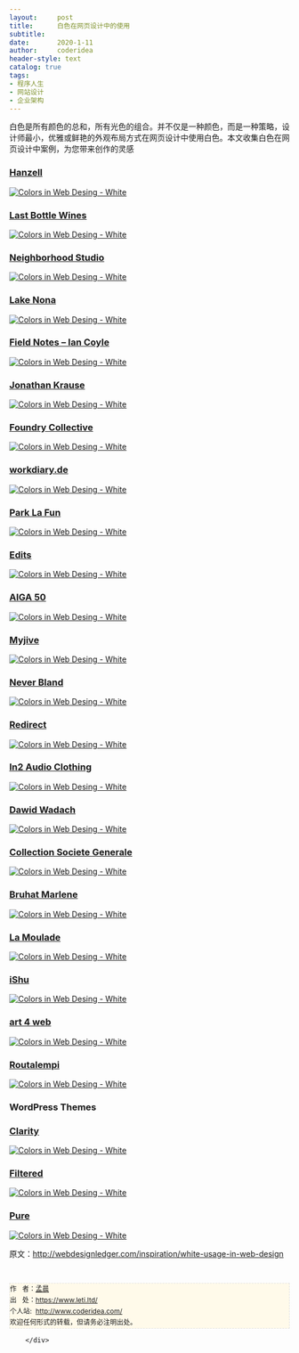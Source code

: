 ```yaml
---
layout:     post
title:      白色在网页设计中的使用
subtitle:   
date:       2020-1-11
author:     coderidea
header-style: text
catalog: true
tags:
- 程序人生
- 网站设计
- 企业架构
--- 
```

<div class="postBody">
			<div id="cnblogs_post_body" class="blogpost-body"><p><span><span class="goog-text-highlight">白色是所有颜色的总和，所有</span></span><a><span><span class="goog-text-highlight">光色的</span></span></a><span><span class="goog-text-highlight">组合</span><span class="goog-text-highlight">。</span><span>并不仅是一种颜色，而是一种策略，设计师最小，优雅或鲜艳的外观布局方式在网页设计中使用白色。本文收集白色在网页设计中案例，为您带来创作的灵感</span></span></p>
<h3><a href="http://www.hanzell.com/">Hanzell</a></h3>
<p><a href="http://www.hanzell.com/"><img class="aligncenter size-full wp-image-3448" src="http://webdesignledger.com/wp-content/uploads/2011/12/white01.jpg" alt="Colors in Web Desing - White" /></a></p>
<h3><a href="http://www.lastbottlewines.com/">Last Bottle Wines</a></h3>
<p><a href="http://www.lastbottlewines.com/"><img class="aligncenter size-full wp-image-3448" src="http://webdesignledger.com/wp-content/uploads/2011/12/white02.jpg" alt="Colors in Web Desing - White" /></a></p>
<h3><a href="http://www.neighborhood-studio.com/">Neighborhood Studio</a></h3>
<p><a href="http://www.neighborhood-studio.com/"><img class="aligncenter size-full wp-image-3448" src="http://webdesignledger.com/wp-content/uploads/2011/12/white03.jpg" alt="Colors in Web Desing - White" /></a></p>
<h3><a href="http://learnlakenona.com/">Lake Nona</a></h3>
<p><a href="http://learnlakenona.com/"><img class="aligncenter size-full wp-image-3448" src="http://webdesignledger.com/wp-content/uploads/2011/12/white04.jpg" alt="Colors in Web Desing - White" /></a></p>
<h3><a href="http://fieldnotes.iancoyle.com/">Field Notes – Ian Coyle</a></h3>
<p><a href="http://fieldnotes.iancoyle.com/"><img class="aligncenter size-full wp-image-3448" src="http://webdesignledger.com/wp-content/uploads/2011/12/white05.jpg" alt="Colors in Web Desing - White" /></a></p>
<h3><a href="http://www.jonathan-krause.de/">Jonathan Krause</a></h3>
<p><a href="http://www.jonathan-krause.de/"><img class="aligncenter size-full wp-image-3448" src="http://webdesignledger.com/wp-content/uploads/2011/12/white06.jpg" alt="Colors in Web Desing - White" /></a></p>
<h3><a href="http://www.foundrycollective.com/">Foundry Collective</a></h3>
<p><a href="http://www.foundrycollective.com/"><img class="aligncenter size-full wp-image-3448" src="http://webdesignledger.com/wp-content/uploads/2011/12/white07.jpg" alt="Colors in Web Desing - White" /></a></p>
<h3><a href="http://workdiary.de/">workdiary.de</a></h3>
<p><a href="http://workdiary.de/"><img class="aligncenter size-full wp-image-3448" src="http://webdesignledger.com/wp-content/uploads/2011/12/white08.jpg" alt="Colors in Web Desing - White" /></a></p>
<h3><a href="http://parklafun.com/">Park La Fun</a></h3>
<p><a href="http://parklafun.com/"><img class="aligncenter size-full wp-image-3448" src="http://webdesignledger.com/wp-content/uploads/2011/12/white09.jpg" alt="Colors in Web Desing - White" /></a></p>
<h3><a href="http://www.editsquarterly.com/">Edits</a></h3>
<p><a href="http://www.editsquarterly.com/"><img class="aligncenter size-full wp-image-3448" src="http://webdesignledger.com/wp-content/uploads/2011/12/white10.jpg" alt="Colors in Web Desing - White" /></a></p>
<h3><a href="http://50.aigadc.org/">AIGA 50</a></h3>
<p><a href="http://50.aigadc.org/"><img class="aligncenter size-full wp-image-3448" src="http://webdesignledger.com/wp-content/uploads/2011/12/white11.jpg" alt="Colors in Web Desing - White" /></a></p>
<h3><a href="http://www.myjive.com/">Myjive</a></h3>
<p><a href="http://www.myjive.com/"><img class="aligncenter size-full wp-image-3448" src="http://webdesignledger.com/wp-content/uploads/2011/12/white12.jpg" alt="Colors in Web Desing - White" /></a></p>
<h3><a href="http://neverbland.com/">Never Bland</a></h3>
<p><a href="http://neverbland.com/"><img class="aligncenter size-full wp-image-3448" src="http://webdesignledger.com/wp-content/uploads/2011/12/white13.jpg" alt="Colors in Web Desing - White" /></a></p>
<h3><a href="http://www.redirectdigital.com.br/">Redirect</a></h3>
<p><a href="http://www.redirectdigital.com.br/"><img class="aligncenter size-full wp-image-3448" src="http://webdesignledger.com/wp-content/uploads/2011/12/white14.jpg" alt="Colors in Web Desing - White" /></a></p>
<h3><a href="http://www.in2headphones.com/">In2 Audio Clothing</a></h3>
<p><a href="http://www.in2headphones.com/"><img class="aligncenter size-full wp-image-3448" src="http://webdesignledger.com/wp-content/uploads/2011/12/white15.jpg" alt="Colors in Web Desing - White" /></a></p>
<h3><a href="http://wadach.com/">Dawid Wadach</a></h3>
<p><a href="http://wadach.com/"><img class="aligncenter size-full wp-image-3448" src="http://webdesignledger.com/wp-content/uploads/2011/12/white16.jpg" alt="Colors in Web Desing - White" /></a></p>
<h3><a href="http://www.collectionsocietegenerale.com/en/">Collection Societe Generale</a></h3>
<p><a href="http://www.collectionsocietegenerale.com/en/"><img class="aligncenter size-full wp-image-3448" src="http://webdesignledger.com/wp-content/uploads/2011/12/white17.jpg" alt="Colors in Web Desing - White" /></a></p>
<h3><a href="http://www.marlene-portfolio.com/#news">Bruhat Marlene</a></h3>
<p><a href="http://www.marlene-portfolio.com/#news"><img class="aligncenter size-full wp-image-3448" src="http://webdesignledger.com/wp-content/uploads/2011/12/white18.jpg" alt="Colors in Web Desing - White" /></a></p>
<h3><a href="http://lamoulade.com/">La Moulade</a></h3>
<p><a href="http://lamoulade.com/"><img class="aligncenter size-full wp-image-3448" src="http://webdesignledger.com/wp-content/uploads/2011/12/white19.jpg" alt="Colors in Web Desing - White" /></a></p>
<h3><a href="http://www.ishuplus.com/IT.php">iShu</a></h3>
<p><a href="http://www.ishuplus.com/IT.php"><img class="aligncenter size-full wp-image-3448" src="http://webdesignledger.com/wp-content/uploads/2011/12/white20.jpg" alt="Colors in Web Desing - White" /></a></p>
<h3><a href="http://www.art4web.sk/en">art 4 web</a></h3>
<p><a href="http://www.art4web.sk/en"><img class="aligncenter size-full wp-image-3448" src="http://webdesignledger.com/wp-content/uploads/2011/12/white21.jpg" alt="Colors in Web Desing - White" /></a></p>
<h3><a href="http://www.routalempi.fi/">Routalempi</a></h3>
<p><a href="http://www.routalempi.fi/"><img class="aligncenter size-full wp-image-3448" src="http://webdesignledger.com/wp-content/uploads/2011/12/white22.jpg" alt="Colors in Web Desing - White" /></a></p>
<h3>WordPress Themes</h3>
<h3><a href="http://themetrust.com/themes/clarity">Clarity</a></h3>
<p><a href="http://themetrust.com/themes/clarity"><img class="aligncenter size-full wp-image-3448" src="http://webdesignledger.com/wp-content/uploads/2011/12/white23.jpg" alt="Colors in Web Desing - White" /></a></p>
<h3><a href="http://themetrust.com/themes/filtered">Filtered</a></h3>
<p><a href="http://themetrust.com/themes/filtered"><img class="aligncenter size-full wp-image-3448" src="http://webdesignledger.com/wp-content/uploads/2011/12/white24.jpg" alt="Colors in Web Desing - White" /></a></p>
<h3><a href="http://themetrust.com/themes/pure">Pure</a></h3>
<p><a href="http://themetrust.com/themes/pure"><img class="aligncenter size-full wp-image-3448" src="http://webdesignledger.com/wp-content/uploads/2011/12/white25.jpg" alt="Colors in Web Desing - White" /></a></p>
<p><span><span>原文：<a href="http://webdesignledger.com/inspiration/white-usage-in-web-design">http://webdesignledger.com/inspiration/white-usage-in-web-design</a></span></span></p>


<div id="ckepop"> </div>
<div>
<p id="PSignature" style="line-height:20px;background:#FFFAEA no-repeat 2% 50%;font-size:12px;border:#e0e0e0 1px dashed;">作   者：<a href="https://www.leti.ltd/">孟晨</a> <br /> 出   处：<a href="https://www.leti.ltd/">https://www.leti.ltd/</a> <br />个人站:  <a href="http://www.coderidea.com/">http://www.coderidea.com/</a><br />欢迎任何形式的转载，但请务必注明出处。</p>
</div></div><div id="MySignature"></div>
<div class="clear"></div>
<div id="blog_post_info_block">
<div id="BlogPostCategory"></div>
<div id="EntryTag"></div>
<div id="blog_post_info">
</div>
<div class="clear"></div>
<div id="post_next_prev"></div>
</div>


		</div>
